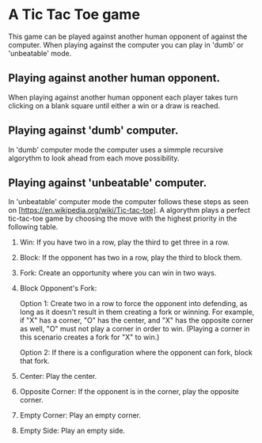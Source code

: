 # A Tic Tac Toe game

This game can be played against another human opponent of against the computer. When playing against the computer you can play in 'dumb' or 'unbeatable' mode.

## Playing against another human opponent.
When playing against another human opponent each player takes turn clicking on a blank square until either a win or a draw is reached.

## Playing against 'dumb' computer.
In 'dumb' computer mode the computer uses a simmple recursive algorythm to look ahead from each move possibility. 

## Playing against 'unbeatable' computer.
In 'unbeatable' computer mode the computer follows these steps as seen on [https://en.wikipedia.org/wiki/Tic-tac-toe]. 
A algorythm plays a perfect tic-tac-toe game by choosing the move with the highest priority in the following table.

1) Win: If you have two in a row, play the third to get three in a row.

2) Block: If the opponent has two in a row, play the third to block them.

3) Fork: Create an opportunity where you can win in two ways.

4) Block Opponent's Fork:

    Option 1: Create two in a row to force the opponent into defending, as long as it doesn't result in them creating a fork or winning. For example, if "X" has a corner, "O" has the center, and "X" has the opposite corner as well, "O" must not play a corner in order to win. (Playing a corner in this scenario creates a fork for "X" to win.)

    Option 2: If there is a configuration where the opponent can fork, block that fork.

5) Center: Play the center.

6) Opposite Corner: If the opponent is in the corner, play the opposite corner.

7) Empty Corner: Play an empty corner.

8) Empty Side: Play an empty side.